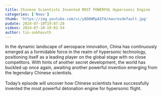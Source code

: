 ```yaml
---
title: Chinese Scientists Invented MOST POWERFUL Hypersonic Engine
categories: ['News']
thumb: 'https://img.youtube.com/vi/y8D8WRpAIFA/maxresdefault.jpg'
pudate: 2024-07-10T19:07:28
videos: 2024-07-10-19-02-54
author: tin-sokhavuth
---
```

In the dynamic landscape of aerospace innovation, China has continuously emerged as a formidable force in the realm of hypersonic technology, positioning itself as a leading player on the global stage with no close competitors. With hints of another secret development, the world has buckled up once again, awaiting another powerful invention emerging from the legendary Chinese scientists.
<br/><br/>
Today’s episode will uncover how Chinese scientists have successfully invented the most powerful detonation engine for hypersonic flight.